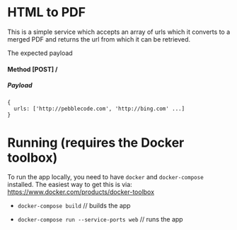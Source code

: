 # HTML to PDF

This is a simple service which accepts an array of urls which it converts to a merged PDF and returns the url from which it can be retrieved.

The expected payload

#### Method [POST] /
##### Payload

```
{
  urls: ['http://pebblecode.com', 'http://bing.com' ...]
}
```

# Running (requires the Docker toolbox)

To run the app locally, you need to have `docker` and `docker-compose` installed. The easiest way to get this is via: https://www.docker.com/products/docker-toolbox

* `docker-compose build` // builds the app

* `docker-compose run --service-ports web` // runs the app
